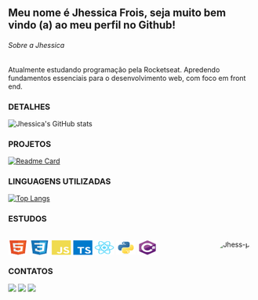 ## Meu nome é Jhessica Frois, seja muito bem vindo (a) ao meu perfil no Github!

###### Sobre a Jhessica
Atualmente estudando programação pela Rocketseat. Apredendo fundamentos essenciais para o desenvolvimento web, com foco em front end.

### DETALHES

![Jhessica's GitHub stats](https://github-readme-stats.vercel.app/api?username=jhessfrois&show_icons=true&theme=radical)

### PROJETOS

[![Readme Card](https://github-readme-stats.vercel.app/api/pin/?username=jhessfrois&repo=revelando-destino&theme=radical)](https://github.com/anuraghazra/github-readme-stats)

###  LINGUAGENS UTILIZADAS

[![Top Langs](https://github-readme-stats.vercel.app/api/top-langs/?username=jhessfrois&theme=radical&layout=compact)](https://github.com/anuraghazra/github-readme-stats)

### ESTUDOS

<div style="display: inline_block"><br>
  <img align="center" alt="Jhess-HTML" height="30" width="40" src="https://raw.githubusercontent.com/devicons/devicon/master/icons/html5/html5-original.svg">
  <img align="center" alt="Jhess-CSS" height="30" width="40" src="https://raw.githubusercontent.com/devicons/devicon/master/icons/css3/css3-original.svg">
  <img align="center" alt="Jhess-Js" height="30" width="40" src="https://raw.githubusercontent.com/devicons/devicon/master/icons/javascript/javascript-plain.svg">
  <img align="center" alt="Jhess-Ts" height="30" width="40" src="https://raw.githubusercontent.com/devicons/devicon/master/icons/typescript/typescript-plain.svg">
  <img align="center" alt="Jhess-React" height="30" width="40" src="https://raw.githubusercontent.com/devicons/devicon/master/icons/react/react-original.svg">
  <img align="center" alt="Jhess-Python" height="30" width="40" src="https://raw.githubusercontent.com/devicons/devicon/master/icons/python/python-original.svg">
  <img align="center" alt="Jhess-Csharp" height="30" width="40" src="https://raw.githubusercontent.com/devicons/devicon/master/icons/csharp/csharp-original.svg">
  <img align="right" alt="Jhess-pic" height="150" style="border-radius:50px;" src="https://picrew.me/shareImg/org/202205/338224_hypF5NsE.png">
</div>
  
  ### CONTATOS
 
<div>
  <a href="https://www.linkedin.com/in/jhessica-frois-2855421b9/" target="_blank"><img src="https://img.shields.io/badge/-LinkedIn-%230077B5?style=for-the-badge&logo=linkedin&logoColor=white" target="_blank"></a>
  <a href="https://instagram.com/jhesscode" target="_blank"><img src="https://img.shields.io/badge/-Instagram-%23E4405F?style=for-the-badge&logo=instagram&logoColor=white" target="_blank"></a>
 	 <a href = "mailto:jhessfsantos@gmail.com"><img src="https://img.shields.io/badge/-Gmail-%23333?style=for-the-badge&logo=gmail&logoColor=white" target="_blank"></a> 
</div>
